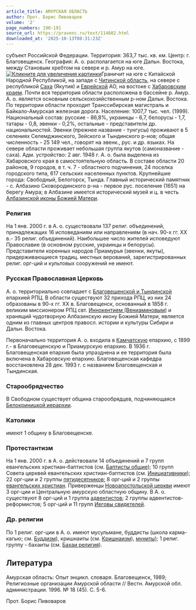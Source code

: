 ```yaml
---
article_title: АМУРСКАЯ ОБЛАСТЬ
author: Прот. Борис Пивоваров
volume: '2'
page_numbers: 190-191
source_url: https://pravenc.ru/text/114602.html
downloaded_at: '2025-10-13T08:31:23Z'
---
```


субъект Российской Федерации. Территория: 363,7 тыс. кв. км. Центр: г. Благовещенск. География: А. о. располагается на юге Дальн. Востока, между Становым хребтом на севере и р. Амур на юге.[![](https://pravenc.ru/data/497/463/1234/i200.jpg "Кликните для увеличения картинки")](https://pravenc.ru/data/497/463/1234/i400.jpg)Граничит на юге с Китайской Народной Республикой, на западе с [Читинской область](<https://pravenc.ru/text/Читинской область.html>), на севере с республикой [Саха](https://pravenc.ru/text/Саха.html) (Якутия) и [Еврейской](https://pravenc.ru/text/Еврейской.html) АО, на востоке с [Хабаровским краем](<https://pravenc.ru/text/Хабаровским краем.html>). Почти вся территория области расположена в бассейне р. Амур. А. о. является основным сельскохозяйственным р-ном Дальн. Востока. По территории области проходит Транссибирская магистраль и Байкало-Амурская железная дорога. Население: 1007,7 тыс. чел. (1999). Национальный состав: русские - 86,8%, украинцы - 6,7, белорусы - 1,7, татары - 0,8, эвенки - 0,2%, остальные - представители др. национальностей. Эвенки (прежнее название - тунгусы) проживают в 5 селениях Селемджинского, Зейского и Тындинского р-нов; общая численность - 25 149 чел., говорят на эвенк., рус. и др. языках. На севере области проживает небольшая группа якутов (самоназвание - саха). Адм. устройство: 2 авг. 1948 г. А. о. была выделена из Хабаровского края в самостоятельную область. В составе области 20 районов, 9 городов, в т. ч. 7 - областного подчинения, 24 поселка городского типа, 617 сельских населенных пунктов. Крупнейшие города: Свободный, Белогорск, Тында. Главный исторический памятник - с. Албазино Сковородинского р-на - первое рус. поселение (1651) на берегу Амура; в Албазине имеется исторический музей и ц. в честь [Албазинской иконы Божией Матери](<https://pravenc.ru/text/Албазинской иконы Божией Матери.html>).

### Религия

На 1 янв. 2000 г. в А. о. существовали 137 религ. объединений, принадлежащих 16 исповеданиям или направлениям (в нач. 90-х гг. XX в.- 35 религ. объединений). Наибольшее число жителей исповедуют Православие (в основном русские, украинцы и белорусы). Представители коренных народов Приамурья (эвенки, якуты), придерживающиеся традиц. местных верований, зарегистрированных религ. орг-ций и культовых сооружений не имеют.

### Русская Православная Церковь

А. о. территориально совпадает с [Благовещенской и Тындинской](<https://pravenc.ru/text/Благовещенской и Тындинской.html>) епархией РПЦ. В области существуют 32 прихода РПЦ, из них 24 образованы в 90-х гг. XX в. Благовещенск, основанный в 1858 г. великим миссионером РПЦ свт. [Иннокентием (Вениаминовым)](<https://pravenc.ru/text/Иннокентий (Вениаминов.html>) и хранящий чудотворную Албазинскую икону Божией Матери, является одним из главных центров правосл. истории и культуры Сибири и Дальн. Востока.

Первоначально территория А. о. входила в [Камчатскую](https://pravenc.ru/text/Камчатскую.html) епархию, с 1899 г.- в Благовещенскую и Приамурскую епархию. В 1936 г. Благовещенская епархия была упразднена и ее территория была включена в Хабаровскую епархию. Благовещенская кафедра восстановлена 28 дек. 1993 г. с названием Благовещенская и Тындинская.

### Старообрядчество

В Свободном существует община старообрядцев, подчиняющаяся [Белокриницкой иерархии](<https://pravenc.ru/text/БЕЛОКРИНИЦКАЯ ИЕРАРХИЯ.html>).

### Католики

имеют 1 общину в Благовещенске.

### Протестантизм

На 1 янв. 2000 г. в А. о. действовали 14 объединений и 7 групп евангельских христиан-баптистов (см. [Баптисты общие](<https://pravenc.ru/text/Баптисты общие.html>)); 10 групп Совета церквей евангельских христиан-баптистов (см. [Инициативники](https://pravenc.ru/text/Инициативники.html)); 22 орг-ции и 2 группы [пятидесятников;](<https://pravenc.ru/text/пятидесятников .html>) 8 орг-ций и 2 группы [евангельских христиан](<https://pravenc.ru/text/ЕВАНГЕЛЬСКИЕ ХРИСТИАНЕ.html>). Приверженцы [Новоапостольской церкви](<https://pravenc.ru/text/Новоапостольской церкви.html>) имеют 3 орг-ции и Центральную амурскую областную общину. В А. о. существуют 8 орг-ций и 1 группа [адвентистов](https://pravenc.ru/text/АДВЕНТИСТЫ.html); 2 группы адвентистов-реформистов; 5 орг-ций и 11 групп [Иеговы свидетелей](<https://pravenc.ru/text/Иеговы Свидетели.html>).

### Др. религии

По 1 религ. орг-ции в А. о. имеют мусульмане, буддисты (школа карма-кагью; см. [Буддизм](https://pravenc.ru/text/Буддизм.html)), кришнаиты (см. [Кришнаизм](https://pravenc.ru/text/Кришнаизм.html)), [муниты](https://pravenc.ru/text/муниты.html)); 1 религ. группу - бахаиты (см. [Бахаи религия](<https://pravenc.ru/text/Бахаи религия.html>)).

## Литература

Амурская область: Опыт энцикл. словаря. Благовещенск, 1989; Религиозные организации Амурской области // Вестн. Амурской обл. администрации. 1996. № 18 (45). С. 5-6.

Прот. Борис Пивоваров
